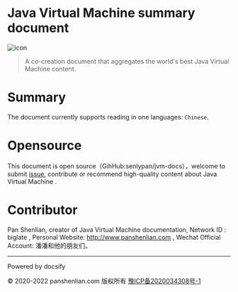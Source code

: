 # Java Virtual Machine summary document

![icon](http://jvm.panshenlian.com/_media/icon200.png)

> A co-creation document that aggregates the world's best Java Virtual Machine content.

# Summary

The document currently supports reading in one languages: `Chinese`.

# Opensource

This document is open source（GihHub:senlypan/jvm-docs），welcome to submit [issue](https://github.com/senlypan/jvm-docs/issues), contribute or recommend high-quality content about Java Virtual Machine .

# Contributor

Pan Shenlian, creator of Java Virtual Machine documentation, Network ID : biglate , Personal Website: http://www.panshenlian.com , Wechat Official Account: 潘潘和他的朋友们。

***
Powered by docsify

© 2020-2022 panshenlian.com 版权所有  [豫ICP备2020034308号-1](https://beian.miit.gov.cn/)